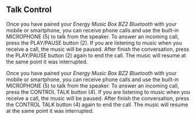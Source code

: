 ## Talk Control

Once you have paired your *Energy Music Box BZ2 Bluetooth* with your mobile or smartphone, you can receive phone calls and use the built-in MICROPHONE (5) to talk from the speaker. To answer an incoming call, press the PLAY/PAUSE button (2). If you are listening to music when you receive a call, the music will be paused. After finish the conversation, press the PLAY/PAUSE button (2) again to end the call. The music will resume at the same point it was interrupted.

Once you have paired your *Energy Music Box BZ2 Bluetooth* with your mobile or smartphone, you can receive phone calls and use the built-in MICROPHONE (5) to talk from the speaker. To answer an incoming call, press the CONTROL TALK button (4). If you are listening to music when you receive a call, the music will be paused. After finish the conversation, press the CONTROL TALK button (4) again to end the call. The music will resume at the same point it was interrupted.


